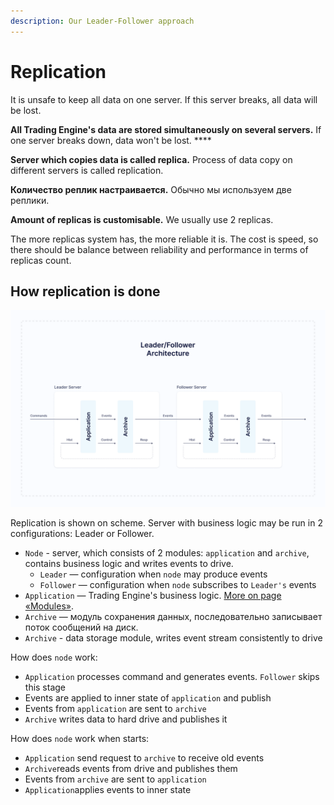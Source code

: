 ```yaml
---
description: Our Leader-Follower approach
---
```


# Replication

It is unsafe to keep all data on one server. If this server breaks, all data will be lost.

**All Trading Engine's data are stored simultaneously on several servers.** If one server breaks down, data won't be lost. ****

**Server which copies data is called replica.** Process of data copy on different servers is called replication.

**Количество реплик настраивается.** Обычно мы используем две реплики.

**Amount of replicas is customisable.** We usually use 2 replicas. 

The more replicas system has, the more reliable it is. The cost is speed, so there should be balance between reliability and performance in terms of replicas count.

## How replication is done

![Replication scheme](../../.gitbook/assets/leader_follower_architecture.png)

Replication is shown on scheme. Server with business logic may be run in 2 configurations: Leader or Follower.

* `Node` - server, which consists of 2 modules: `application` and `archive`, contains business logic and writes events to drive.
  * `Leader` — configuration when `node` may produce events
  * `Follower` — configuration when `node` subscribes to `Leader's` events
* `Application` — Trading Engine's business logic. [More on page «Modules»](modules.md#spisok-modulei).
* `Archive` — модуль сохранения данных, последовательно записывает поток сообщений на диск.
* `Archive` - data storage module, writes event stream consistently to drive

How does `node` work:

* `Application` processes command and generates events. `Follower` skips this stage
* Events are applied to inner state of `application` and publish
* Events from `application` are sent to `archive`
* `Archive` writes data to hard drive and publishes it

How does `node` work when starts:

* `Application` send request to `archive` to receive old events
* `Archive`reads events from drive and publishes them
* Events from `archive` are sent to `application`
* `Application`applies events to inner state



